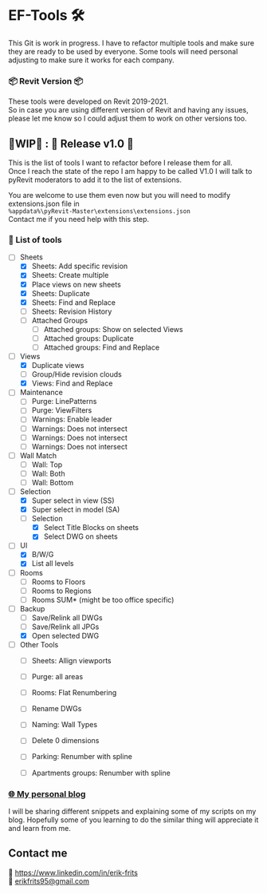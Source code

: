 # EF-Tools 🛠
This Git is work in progress. I have to refactor multiple tools and make sure they are ready to be used by everyone. 
Some tools will need personal adjusting to make sure it works for each company. 

### 📦 Revit Version 📦
These tools were developed on Revit 2019-2021.  
So in case you are using different version of Revit and having any issues,  
please let me know so I could adjust them to work on other versions too.

## 🚧WIP🚧 : 🎉 Release v1.0 🎉
This is the list of tools I want to refactor before I release them for all.  
Once I reach the state of the repo I am happy to be called V1.0 I will talk to pyRevit moderators to 
add it to the list of extensions.  

You are welcome to use them even now but you will need to modify extensions.json file in  
`%appdata%\pyRevit-Master\extensions\extensions.json`  
Contact me if you need help with this step.


### 📜 List of tools

- [ ] Sheets
    - [x] Sheets: Add specific revision
    - [x] Sheets: Create multiple
    - [x] Place views on new sheets
    - [x] Sheets: Duplicate
    - [x] Sheets: Find and Replace
    - [ ] Sheets: Revision History
    - [ ] Attached Groups
        - [ ] Attached groups: Show on selected Views
        - [ ] Attached groups: Duplicate 
        - [ ] Attached groups: Find and Replace 
        
- [ ] Views
    - [x] Duplicate views
    - [ ] Group/Hide revision clouds
    - [x] Views: Find and Replace
    
- [ ] Maintenance
    - [ ] Purge: LinePatterns
    - [ ] Purge: ViewFilters
    - [ ] Warnings: Enable leader
    - [ ] Warnings: Does not intersect
    - [ ] Warnings: Does not intersect
    - [ ] Warnings: Does not intersect
    
- [ ] Wall Match
    - [ ] Wall: Top
    - [ ] Wall: Both
    - [ ] Wall: Bottom
    
- [ ] Selection
    - [x] Super select in view (SS)
    - [x] Super select in model (SA)
    - [ ] Selection
        - [x] Select Title Blocks on sheets
        - [x] Select DWG on sheets
        
- [ ] UI
    - [x] B/W/G 
    - [x] List all levels
    
- [ ] Rooms
    - [ ] Rooms to Floors
    - [ ] Rooms to Regions
    - [ ] Rooms SUM* (might be too office specific)
    
- [ ] Backup
    - [ ] Save/Relink all DWGs
    - [ ] Save/Relink all JPGs
    - [x] Open selected DWG

- [ ] Other Tools 
    - [ ] Sheets: Allign viewports
    - [ ] Purge: all areas
    - [ ] Rooms: Flat Renumbering
    - [ ] Rename DWGs
    - [ ] Naming: Wall Types 
    - [ ] Delete 0 dimensions
    - [ ] Parking: Renumber with spline
    - [ ] Apartments groups: Renumber with spline 


### [🌐 My personal blog ](www.erikfrits.com/blog "Erik Frits - Blog") 
I will be sharing different snippets and explaining some of my scripts on my blog. 
Hopefully some of you learning to do the similar thing will appreciate it and learn from me.

## Contact me

🤵 https://www.linkedin.com/in/erik-frits  
📨 erikfrits95@gmail.com

